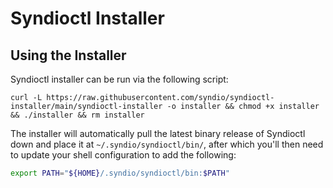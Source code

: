 # Syndioctl Installer

## Using the Installer

Syndioctl installer can be run via the following script:

```shell
curl -L https://raw.githubusercontent.com/syndio/syndioctl-installer/main/syndioctl-installer -o installer && chmod +x installer && ./installer && rm installer
```

The installer will automatically pull the latest binary release of Syndioctl down and place it at `~/.syndio/syndioctl/bin/`, after which you'll then need to update your shell configuration to add the following:

 ```sh
 export PATH="${HOME}/.syndio/syndioctl/bin:$PATH"